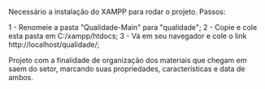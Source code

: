 Necessário a instalação do XAMPP para rodar o projeto.
Passos:

1 - Renomeie a pasta "Qualidade-Main" para "qualidade";
2 - Copie e cole esta pasta em C:/xampp/htdocs;
3 - Vá em seu navegador e cole o link http://localhost/qualidade/;

Projeto com a finalidade de organização dos materiais que chegam em saem do setor,
marcando suas propriedades, características e data de ambos. 

